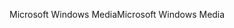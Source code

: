 <span data-ttu-id="4f43c-101">Microsoft Windows Media</span><span class="sxs-lookup"><span data-stu-id="4f43c-101">Microsoft Windows Media</span></span>